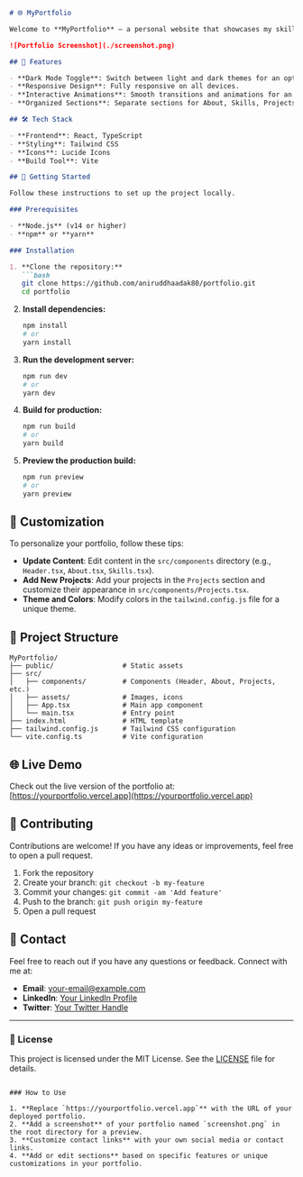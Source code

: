 
```markdown
# 🌐 MyPortfolio

Welcome to **MyPortfolio** — a personal website that showcases my skills, projects, blog posts, and more. Built with modern web technologies, this portfolio is designed to be responsive, visually appealing, and easy to navigate.

![Portfolio Screenshot](./screenshot.png)

## 🌟 Features

- **Dark Mode Toggle**: Switch between light and dark themes for an optimized viewing experience.
- **Responsive Design**: Fully responsive on all devices.
- **Interactive Animations**: Smooth transitions and animations for an engaging user experience.
- **Organized Sections**: Separate sections for About, Skills, Projects, Blog, and Contact.

## 🛠️ Tech Stack

- **Frontend**: React, TypeScript
- **Styling**: Tailwind CSS
- **Icons**: Lucide Icons
- **Build Tool**: Vite

## 🚀 Getting Started

Follow these instructions to set up the project locally.

### Prerequisites

- **Node.js** (v14 or higher)
- **npm** or **yarn**

### Installation

1. **Clone the repository:**
   ```bash
   git clone https://github.com/aniruddhaadak80/portfolio.git
   cd portfolio
   ```

2. **Install dependencies:**
   ```bash
   npm install
   # or
   yarn install
   ```

3. **Run the development server:**
   ```bash
   npm run dev
   # or
   yarn dev
   ```

4. **Build for production:**
   ```bash
   npm run build
   # or
   yarn build
   ```

5. **Preview the production build:**
   ```bash
   npm run preview
   # or
   yarn preview
   ```

## 🎨 Customization

To personalize your portfolio, follow these tips:

- **Update Content**: Edit content in the `src/components` directory (e.g., `Header.tsx`, `About.tsx`, `Skills.tsx`).
- **Add New Projects**: Add your projects in the `Projects` section and customize their appearance in `src/components/Projects.tsx`.
- **Theme and Colors**: Modify colors in the `tailwind.config.js` file for a unique theme.

## 📂 Project Structure

```plaintext
MyPortfolio/
├── public/                 # Static assets
├── src/
│   ├── components/         # Components (Header, About, Projects, etc.)
│   ├── assets/             # Images, icons
│   ├── App.tsx             # Main app component
│   └── main.tsx            # Entry point
├── index.html              # HTML template
├── tailwind.config.js      # Tailwind CSS configuration
└── vite.config.ts          # Vite configuration
```

## 🌐 Live Demo

Check out the live version of the portfolio at: [https://yourportfolio.vercel.app](https://yourportfolio.vercel.app)

## 🤝 Contributing

Contributions are welcome! If you have any ideas or improvements, feel free to open a pull request.

1. Fork the repository
2. Create your branch: `git checkout -b my-feature`
3. Commit your changes: `git commit -am 'Add feature'`
4. Push to the branch: `git push origin my-feature`
5. Open a pull request

## 📧 Contact

Feel free to reach out if you have any questions or feedback. Connect with me at:

- **Email**: [your-email@example.com](mailto:your-email@example.com)
- **LinkedIn**: [Your LinkedIn Profile](https://linkedin.com/in/yourprofile)
- **Twitter**: [Your Twitter Handle](https://twitter.com/yourhandle)

---

### 📝 License

This project is licensed under the MIT License. See the [LICENSE](./LICENSE) file for details.
```

### How to Use

1. **Replace `https://yourportfolio.vercel.app`** with the URL of your deployed portfolio.
2. **Add a screenshot** of your portfolio named `screenshot.png` in the root directory for a preview.
3. **Customize contact links** with your own social media or contact links.
4. **Add or edit sections** based on specific features or unique customizations in your portfolio.
